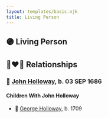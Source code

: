 ```yaml
---
layout: templates/basic.njk
title: Living Person
---
```

## 🟣 Living Person

## 👩‍❤️‍👨 Relationships

### 🔵 [John Holloway](/people/9/96991309), b. 03 SEP 1686

#### Children With John Holloway
* 🔵 [George Holloway](/people/3/36728768), b. 1709